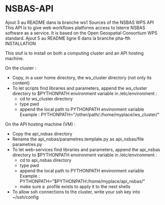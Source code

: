# NSBAS-API
Ajout 3 au README dans la branche ws1
Sources of the NSBAS WPS API
This API is to give web workflows platforms access to Isterre NSBAS software as a service.
It is based on the Open Geospatial Consortium WPS standard.
Ajout 5 au README ligne 6 dans la branche pha-fth
INSTALLATION

This stuf is to install on both a computing cluster and an API hosting machine.

On the cluster :
- Copy, in a user home directory, the ws_cluster directory (not only its content)
- To let scripts find libraries and parameters, append the ws_cluster directory to $PYTHONPATH environment variable in /etc/environment : 
  - cd to ws_cluster directory
  - type pwd
  - append the local path to PYTHONPATH environment variable
  Example : PYTHONPATH="/other/path/:/home/myplace/ws_cluster/"

On the API hosting machine (VM) :
- Copy the api_nsbas directory
- Rename the api_nsbas/parametres.template.py as api_nsbas/file parametres.py
- To let web-services find libraries and parameters, append the api_nsbas directory to $PYTHONPATH environment variable in /etc/environment : 
  - cd to api_nsbas directory
  - type pwd
  - append the local path to PYTHONPATH environment variable
  Example : PYTHONPATH="$PYTHONPATH:/home/myplace/api_nsbas/"
  - make sure a .profile exists to apply it to the next shells
- To allow ssh connections to the cluster, write your ssh key into ~/ssh/config 
